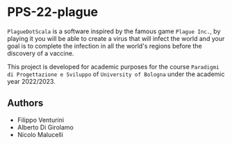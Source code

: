 # PPS-22-plague

`PlagueDotScala` is a software inspired by the famous game `Plague Inc.`, by playing it you will be able to create a virus that will infect the world and your goal is to 
complete the infection in all the world's regions before the discovery of a vaccine. 

This project is developed for academic purposes for the course `Paradigmi di Progettazione e Sviluppo` of `University of Bologna` under the academic year 2022/2023.

## Authors

- Filippo Venturini 
- Alberto Di Girolamo
- Nicolo Malucelli
